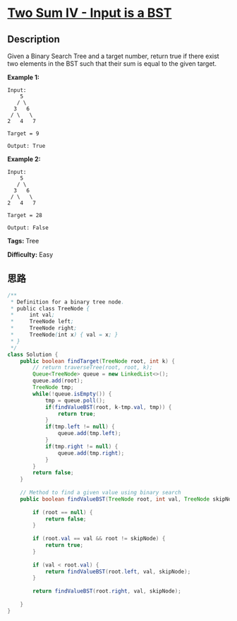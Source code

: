 # [Two Sum IV - Input is a BST][title]

## Description

Given a Binary Search Tree and a target number, return true if there exist two elements in the BST such that their sum is equal to the given target.

**Example 1:**  

    Input:
        5
       / \
      3   6
     / \   \
    2   4   7

    Target = 9

    Output: True

**Example 2:**  

    Input:
        5
       / \
      3   6
     / \   \
    2   4   7

    Target = 28

    Output: False

**Tags:** Tree

**Difficulty:** Easy

## 思路

``` java
/**
 * Definition for a binary tree node.
 * public class TreeNode {
 *     int val;
 *     TreeNode left;
 *     TreeNode right;
 *     TreeNode(int x) { val = x; }
 * }
 */
class Solution {
    public boolean findTarget(TreeNode root, int k) {
        // return traverseTree(root, root, k);
        Queue<TreeNode> queue = new LinkedList<>();
        queue.add(root);
        TreeNode tmp;
        while(!queue.isEmpty()) {
            tmp = queue.poll();
            if(findValueBST(root, k-tmp.val, tmp)) {
                return true;
            }
            if(tmp.left != null) {
                queue.add(tmp.left);
            }
            if(tmp.right != null) {
                queue.add(tmp.right);
            }
        }
        return false;
    }
    
    // Method to find a given value using binary search
    public boolean findValueBST(TreeNode root, int val, TreeNode skipNode) {
        
        if (root == null) {
            return false;
        }
        
        if (root.val == val && root != skipNode) {
            return true;
        }
        
        if (val < root.val) {
            return findValueBST(root.left, val, skipNode);
        }
        
        return findValueBST(root.right, val, skipNode);
        
    }
}
```

[title]: https://leetcode.com/problems/two-sum-iv-input-is-a-bst
